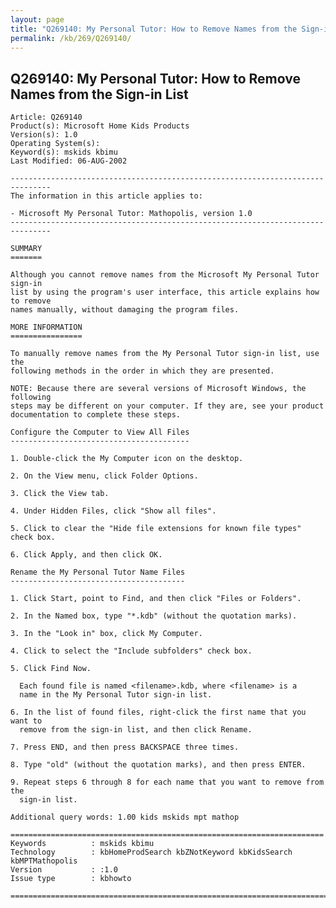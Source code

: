 ```yaml
---
layout: page
title: "Q269140: My Personal Tutor: How to Remove Names from the Sign-in List"
permalink: /kb/269/Q269140/
---
```


## Q269140: My Personal Tutor: How to Remove Names from the Sign-in List

	Article: Q269140
	Product(s): Microsoft Home Kids Products
	Version(s): 1.0
	Operating System(s): 
	Keyword(s): mskids kbimu
	Last Modified: 06-AUG-2002
	
	-------------------------------------------------------------------------------
	The information in this article applies to:
	
	- Microsoft My Personal Tutor: Mathopolis, version 1.0 
	-------------------------------------------------------------------------------
	
	SUMMARY
	=======
	
	Although you cannot remove names from the Microsoft My Personal Tutor sign-in
	list by using the program's user interface, this article explains how to remove
	names manually, without damaging the program files.
	
	MORE INFORMATION
	================
	
	To manually remove names from the My Personal Tutor sign-in list, use the
	following methods in the order in which they are presented.
	
	NOTE: Because there are several versions of Microsoft Windows, the following
	steps may be different on your computer. If they are, see your product
	documentation to complete these steps.
	
	Configure the Computer to View All Files
	----------------------------------------
	
	1. Double-click the My Computer icon on the desktop.
	
	2. On the View menu, click Folder Options.
	
	3. Click the View tab.
	
	4. Under Hidden Files, click "Show all files".
	
	5. Click to clear the "Hide file extensions for known file types" check box.
	
	6. Click Apply, and then click OK.
	
	Rename the My Personal Tutor Name Files
	---------------------------------------
	
	1. Click Start, point to Find, and then click "Files or Folders".
	
	2. In the Named box, type "*.kdb" (without the quotation marks).
	
	3. In the "Look in" box, click My Computer.
	
	4. Click to select the "Include subfolders" check box.
	
	5. Click Find Now.
	
	  Each found file is named <filename>.kdb, where <filename> is a
	  name in the My Personal Tutor sign-in list.
	
	6. In the list of found files, right-click the first name that you want to
	  remove from the sign-in list, and then click Rename.
	
	7. Press END, and then press BACKSPACE three times.
	
	8. Type "old" (without the quotation marks), and then press ENTER.
	
	9. Repeat steps 6 through 8 for each name that you want to remove from the
	  sign-in list.
	
	Additional query words: 1.00 kids mskids mpt mathop
	
	======================================================================
	Keywords          : mskids kbimu 
	Technology        : kbHomeProdSearch kbZNotKeyword kbKidsSearch kbMPTMathopolis
	Version           : :1.0
	Issue type        : kbhowto
	
	=============================================================================
	
